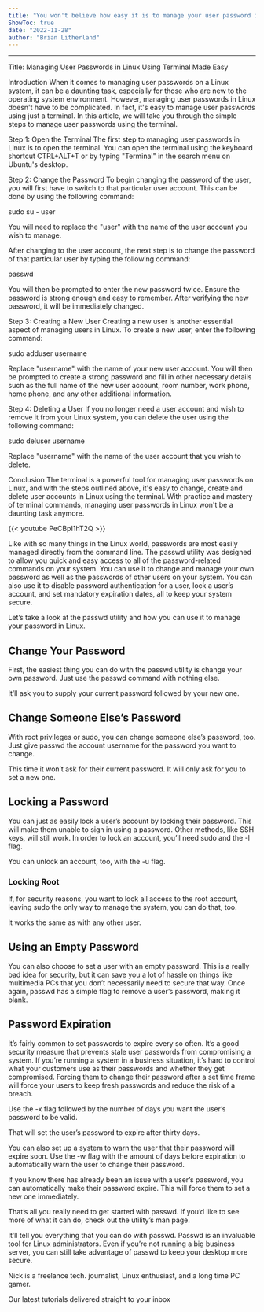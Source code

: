 ```yaml
---
title: "You won't believe how easy it is to manage your user password in Linux using just the terminal!"
ShowToc: true 
date: "2022-11-28"
author: "Brian Litherland"
---
```

*****
Title: Managing User Passwords in Linux Using Terminal Made Easy

Introduction
When it comes to managing user passwords on a Linux system, it can be a daunting task, especially for those who are new to the operating system environment. However, managing user passwords in Linux doesn't have to be complicated. In fact, it's easy to manage user passwords using just a terminal. In this article, we will take you through the simple steps to manage user passwords using the terminal. 

Step 1: Open the Terminal 
The first step to managing user passwords in Linux is to open the terminal. You can open the terminal using the keyboard shortcut CTRL+ALT+T or by typing "Terminal" in the search menu on Ubuntu's desktop. 

Step 2: Change the Password 
To begin changing the password of the user, you will first have to switch to that particular user account. This can be done by using the following command: 

sudo su - user 

You will need to replace the "user" with the name of the user account you wish to manage. 

After changing to the user account, the next step is to change the password of that particular user by typing the following command: 

passwd 

You will then be prompted to enter the new password twice. Ensure the password is strong enough and easy to remember. After verifying the new password, it will be immediately changed. 

Step 3: Creating a New User 
Creating a new user is another essential aspect of managing users in Linux. To create a new user, enter the following command: 

sudo adduser username 

Replace "username" with the name of your new user account. You will then be prompted to create a strong password and fill in other necessary details such as the full name of the new user account, room number, work phone, home phone, and any other additional information. 

Step 4: Deleting a User 
If you no longer need a user account and wish to remove it from your Linux system, you can delete the user using the following command: 

sudo deluser username 

Replace "username" with the name of the user account that you wish to delete. 

Conclusion 
The terminal is a powerful tool for managing user passwords on Linux, and with the steps outlined above, it's easy to change, create and delete user accounts in Linux using the terminal. With practice and mastery of terminal commands, managing user passwords in Linux won't be a daunting task anymore.

{{< youtube PeCBpI1hT2Q >}} 



Like with so many things in the Linux world, passwords are most easily managed directly from the command line. The passwd utility was designed to allow you quick and easy access to all of the password-related commands on your system. You can use it to change and manage your own password as well as the passwords of other users on your system. You can also use it to disable password authentication for a user, lock a user’s account, and set mandatory expiration dates, all to keep your system secure.
 
Let’s take a look at the passwd utility and how you can use it to manage your password in Linux.
 
## Change Your Password
 

 
First, the easiest thing you can do with the passwd utility is change your own password. Just use the passwd command with nothing else.
 
It’ll ask you to supply your current password followed by your new one.
 
## Change Someone Else’s Password
 
With root privileges or sudo, you can change someone else’s password, too. Just give passwd the account username for the password you want to change.
 
This time it won’t ask for their current password. It will only ask for you to set a new one.
 
## Locking a Password
 
You can just as easily lock a user’s account by locking their password. This will make them unable to sign in using a password. Other methods, like SSH keys, will still work. In order to lock an account, you’ll need sudo and the -l flag.
 
You can unlock an account, too, with the -u flag.
 
### Locking Root
 
If, for security reasons, you want to lock all access to the root account, leaving sudo the only way to manage the system, you can do that, too.
 
It works the same as with any other user.
 
## Using an Empty Password
 
You can also choose to set a user with an empty password. This is a really bad idea for security, but it can save you a lot of hassle on things like multimedia PCs that you don’t necessarily need to secure that way. Once again, passwd has a simple flag to remove a user’s password, making it blank.
 
## Password Expiration
 
It’s fairly common to set passwords to expire every so often. It’s a good security measure that prevents stale user passwords from compromising a system. If you’re running a system in a business situation, it’s hard to control what your customers use as their passwords and whether they get compromised. Forcing them to change their password after a set time frame will force your users to keep fresh passwords and reduce the risk of a breach.
 
Use the -x flag followed by the number of days you want the user’s password to be valid.
 
That will set the user’s password to expire after thirty days.
 
You can also set up a system to warn the user that their password will expire soon. Use the -w flag with the amount of days before expiration to automatically warn the user to change their password.
 
If you know there has already been an issue with a user’s password, you can automatically make their password expire. This will force them to set a new one immediately.
 
That’s all you really need to get started with passwd. If you’d like to see more of what it can do, check out the utility’s man page.
 
It’ll tell you everything that you can do with passwd. Passwd is an invaluable tool for Linux administrators. Even if you’re not running a big business server, you can still take advantage of passwd to keep your desktop more secure.
 
Nick is a freelance tech. journalist, Linux enthusiast, and a long time PC gamer.
 
Our latest tutorials delivered straight to your inbox




